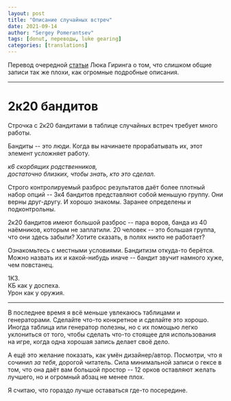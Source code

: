 ```yaml
---
layout: post
title: "Описание случайных встреч"
date: 2021-09-14
author: "Sergey Pomerantsev"
tags: [donut, переводы, luke gearing]
categories: [translations]
---
```


Перевод очередной [статьи](https://lukegearing.blot.im/2d20-bandits) Люка Гиринга о том, что слишком общие записи так же плохи, как огромные подробные описания.

---

# 2к20 бандитов

Строчка с 2к20 бандитами в таблице случайных встреч требует много работы.

Бандиты -- это люди. Когда вы начинаете прорабатывать их, этот элемент усложняет работу.

*к6 скорбящих родственников,  
достаточно близких, чтобы знать, кто это сделал.*

Строго контролируемый разброс результатов даёт более плотный набор опций -- 3к4 бандитов представляют собой меньшую группу. Они верны друг-другу. И хорошо знакомы. Заранее определены и подконтрольны.

2к20 бандитов имеют большой разброс -- пара воров, банда из 40 наёмников, которым не заплатили. 20 человек -- это большая группа, что они здесь забыли? Хотите сказать, в полях никто не работает?

Ознакомьтесь с местными условиями. Бандитизм откуда-то берётся. Можно назвать их и какой-нибудь иначе -- бандит звучит намного хуже, чем повстанец.

1КЗ.  
КБ как у доспеха.  
Урон как у оружия.

---

В последнее время я всё меньше увлекаюсь таблицами и генераторами. Сделайте что-то конкретное и сделайте это хорошо. Иногда таблица или генератор полезны, но с их помощью легко уклониться от того, чтобы сделать что-то стоящее для использования на игре, когда одна хорошая запись делает своё дело.

А ещё это желание показать, как умён дизайнер/автор. Посмотри, что я сочинил *за тебя*, дорогой читатель. Сила минимальной записи о гексе в том, что она даёт вам большой простор -- 12 орков оставляют желать лучшего, но и огромный абзац не менее плох.

Я считаю, что гораздо лучше оставаться где-то посередине.
